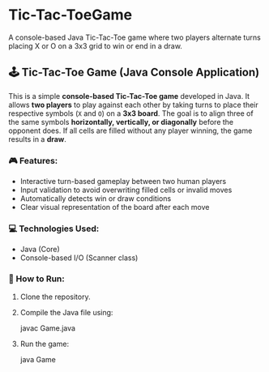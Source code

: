 # Tic-Tac-ToeGame
A console-based Java Tic-Tac-Toe game where two players alternate turns placing X or O on a 3x3 grid to win or end in a draw.





## 🕹️ Tic-Tac-Toe Game (Java Console Application)

This is a simple **console-based Tic-Tac-Toe game** developed in Java. It allows **two players** to play against each other by taking turns to place their respective symbols (`X` and `O`) on a **3x3 board**. The goal is to align three of the same symbols **horizontally, vertically, or diagonally** before the opponent does. If all cells are filled without any player winning, the game results in a **draw**.

### 🎮 Features:

* Interactive turn-based gameplay between two human players
* Input validation to avoid overwriting filled cells or invalid moves
* Automatically detects win or draw conditions
* Clear visual representation of the board after each move

### 💻 Technologies Used:

* Java (Core)
* Console-based I/O (Scanner class)

### 📂 How to Run:

1. Clone the repository.
2. Compile the Java file using:


   javac Game.java
 
3. Run the game:


   java Game





